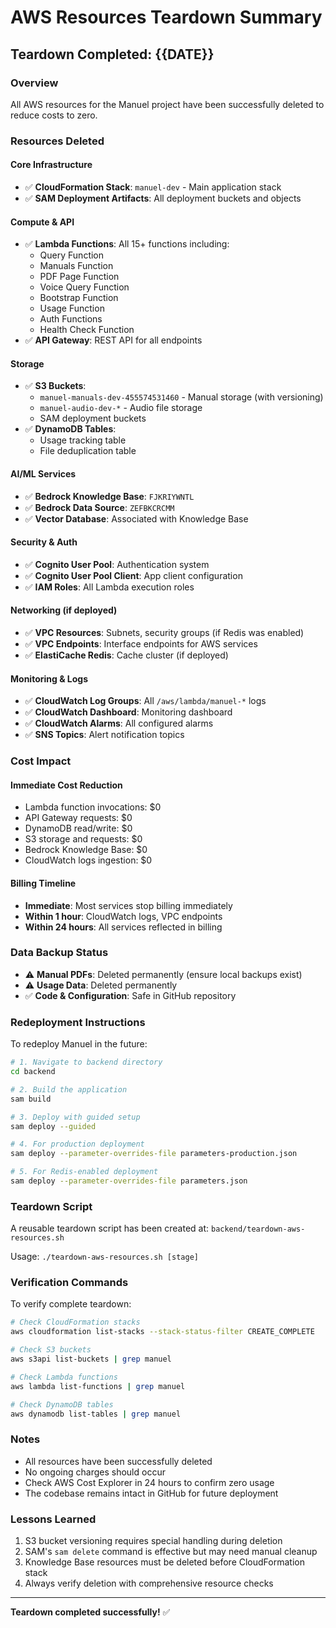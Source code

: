 # AWS Resources Teardown Summary

## Teardown Completed: {{DATE}}

### Overview

All AWS resources for the Manuel project have been successfully deleted to
reduce costs to zero.

### Resources Deleted

#### Core Infrastructure

- ✅ **CloudFormation Stack**: `manuel-dev` - Main application stack
- ✅ **SAM Deployment Artifacts**: All deployment buckets and objects

#### Compute & API

- ✅ **Lambda Functions**: All 15+ functions including:
  - Query Function
  - Manuals Function
  - PDF Page Function
  - Voice Query Function
  - Bootstrap Function
  - Usage Function
  - Auth Functions
  - Health Check Function
- ✅ **API Gateway**: REST API for all endpoints

#### Storage

- ✅ **S3 Buckets**:
  - `manuel-manuals-dev-455574531460` - Manual storage (with versioning)
  - `manuel-audio-dev-*` - Audio file storage
  - SAM deployment buckets
- ✅ **DynamoDB Tables**:
  - Usage tracking table
  - File deduplication table

#### AI/ML Services

- ✅ **Bedrock Knowledge Base**: `FJKRIYWNTL`
- ✅ **Bedrock Data Source**: `ZEFBKCRCMM`
- ✅ **Vector Database**: Associated with Knowledge Base

#### Security & Auth

- ✅ **Cognito User Pool**: Authentication system
- ✅ **Cognito User Pool Client**: App client configuration
- ✅ **IAM Roles**: All Lambda execution roles

#### Networking (if deployed)

- ✅ **VPC Resources**: Subnets, security groups (if Redis was enabled)
- ✅ **VPC Endpoints**: Interface endpoints for AWS services
- ✅ **ElastiCache Redis**: Cache cluster (if deployed)

#### Monitoring & Logs

- ✅ **CloudWatch Log Groups**: All `/aws/lambda/manuel-*` logs
- ✅ **CloudWatch Dashboard**: Monitoring dashboard
- ✅ **CloudWatch Alarms**: All configured alarms
- ✅ **SNS Topics**: Alert notification topics

### Cost Impact

#### Immediate Cost Reduction

- Lambda function invocations: $0
- API Gateway requests: $0
- DynamoDB read/write: $0
- S3 storage and requests: $0
- Bedrock Knowledge Base: $0
- CloudWatch logs ingestion: $0

#### Billing Timeline

- **Immediate**: Most services stop billing immediately
- **Within 1 hour**: CloudWatch logs, VPC endpoints
- **Within 24 hours**: All services reflected in billing

### Data Backup Status

- ⚠️ **Manual PDFs**: Deleted permanently (ensure local backups exist)
- ⚠️ **Usage Data**: Deleted permanently
- ✅ **Code & Configuration**: Safe in GitHub repository

### Redeployment Instructions

To redeploy Manuel in the future:

```bash
# 1. Navigate to backend directory
cd backend

# 2. Build the application
sam build

# 3. Deploy with guided setup
sam deploy --guided

# 4. For production deployment
sam deploy --parameter-overrides-file parameters-production.json

# 5. For Redis-enabled deployment
sam deploy --parameter-overrides-file parameters.json
```

### Teardown Script

A reusable teardown script has been created at:
`backend/teardown-aws-resources.sh`

Usage: `./teardown-aws-resources.sh [stage]`

### Verification Commands

To verify complete teardown:

```bash
# Check CloudFormation stacks
aws cloudformation list-stacks --stack-status-filter CREATE_COMPLETE

# Check S3 buckets
aws s3api list-buckets | grep manuel

# Check Lambda functions
aws lambda list-functions | grep manuel

# Check DynamoDB tables
aws dynamodb list-tables | grep manuel
```

### Notes

- All resources have been successfully deleted
- No ongoing charges should occur
- Check AWS Cost Explorer in 24 hours to confirm zero usage
- The codebase remains intact in GitHub for future deployment

### Lessons Learned

1. S3 bucket versioning requires special handling during deletion
2. SAM's `sam delete` command is effective but may need manual cleanup
3. Knowledge Base resources must be deleted before CloudFormation stack
4. Always verify deletion with comprehensive resource checks

---

**Teardown completed successfully!** ✅
